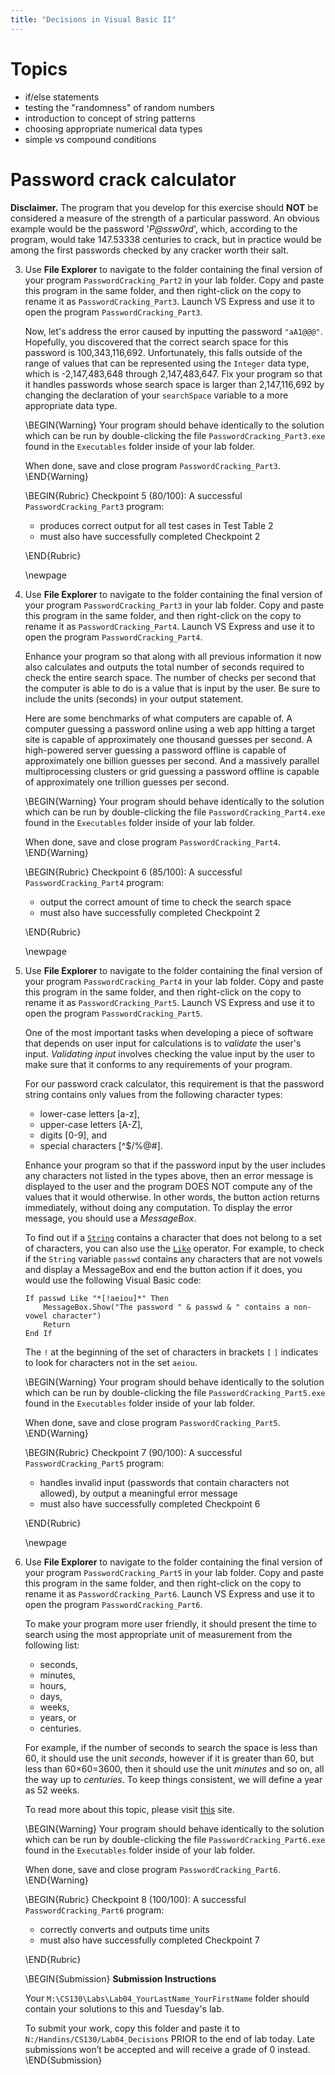 ```yaml
---
title: "Decisions in Visual Basic II"
---
```


# Topics

* if/else statements
* testing the "randomness" of random numbers
* introduction to concept of string patterns
* choosing appropriate numerical data types
* simple vs compound conditions

# Password crack calculator

**Disclaimer.** The program that you develop for this exercise should **NOT** be
considered a measure of the strength of a particular password. An obvious
example would be the password '*P@ssw0rd*', which, according to the program,
would take 147.53338 centuries to crack, but in practice would be among the
first passwords checked by any cracker worth their salt.

3. Use **File Explorer** to navigate to the folder containing the final version
   of your program `PasswordCracking_Part2` in your lab folder. Copy and paste
   this program in the same folder, and then right-click on the copy to rename
   it as `PasswordCracking_Part3`. Launch VS Express and use it to open the
   program `PasswordCracking_Part3`.

   Now, let's address the error caused by inputting the password
   `"aA1@@@"`. Hopefully, you discovered that the correct search
   space for this password is 100,343,116,692. Unfortunately, this falls outside
   of the range of values that can be represented using the `Integer` data type,
   which is -2,147,483,648 through 2,147,483,647. Fix your program so that it
   handles passwords whose search space is larger than 2,147,116,692 by changing
   the declaration of your `searchSpace` variable to a more appropriate data
   type.

   \BEGIN{Warning}
   Your program should behave identically to the solution which can be run by
   double-clicking the file `PasswordCracking_Part3.exe` found in the
   `Executables` folder inside of your lab folder.

   When done, save and close program `PasswordCracking_Part3`.
   \END{Warning}

   \BEGIN{Rubric}
   Checkpoint 5 (80/100): A successful `PasswordCracking_Part3` program:

   * produces correct output for all test cases in Test Table 2
   * must also have successfully completed Checkpoint 2

   \END{Rubric}

   \newpage

1. Use **File Explorer** to navigate to the folder containing the final version
   of your program `PasswordCracking_Part3` in your lab folder. Copy and paste
   this program in the same folder, and then right-click on the copy to rename
   it as `PasswordCracking_Part4`. Launch VS Express and use it to open the
   program `PasswordCracking_Part4`.

   Enhance your program so that along with all previous information it now also
   calculates and outputs the total number of seconds required to check the
   entire search space. The number of checks per second that the computer is
   able to do is a value that is input by the user. Be sure to include the units
   (seconds) in your output statement.

   Here are some benchmarks of what computers are capable of. A computer
   guessing a password online using a web app hitting a target site is capable
   of approximately one thousand guesses per second. A high-powered server
   guessing a password offline is capable of approximately one billion guesses
   per second. And a massively parallel multiprocessing clusters or grid
   guessing a password offline is capable of approximately one trillion guesses
   per second.

   \BEGIN{Warning}
   Your program should behave identically to the solution which can be run by
   double-clicking the file `PasswordCracking_Part4.exe` found in the
   `Executables` folder inside of your lab folder.

   When done, save and close program `PasswordCracking_Part4`.
   \END{Warning}

   \BEGIN{Rubric}
   Checkpoint 6 (85/100): A successful `PasswordCracking_Part4` program:

   * output the correct amount of time to check the search space
   * must also have successfully completed Checkpoint 2

   \END{Rubric}

   \newpage

1. Use **File Explorer** to navigate to the folder containing the final version
   of your program `PasswordCracking_Part4` in your lab folder. Copy and paste
   this program in the same folder, and then right-click on the copy to rename
   it as `PasswordCracking_Part5`. Launch VS Express and use it to open the
   program `PasswordCracking_Part5`.

   One of the most important tasks when developing a piece of software that
   depends on user input for calculations is to *validate* the user's input.
   *Validating input* involves checking the value input by the user to make sure
   that it conforms to any requirements of your program.

   For our password crack calculator, this requirement is that the password
   string contains only values from the following character types:

   * lower-case letters [a-z],
   * upper-case letters [A-Z],
   * digits [0-9], and
   * special characters [\^$/%@#].

   Enhance your program so that if the password input by the user includes any
   characters not listed in the types above, then an error message is displayed
   to the user and the program DOES NOT compute any of the values that it would
   otherwise. In other words, the button action returns immediately, without
   doing any computation. To display the error message, you should use a
   *MessageBox*.

   To find out if a
   [`String`](https://docs.microsoft.com/en-us/dotnet/visual-basic/language-reference/data-types/string-data-type)
   contains a character that does not belong to a set of characters, you can
   also use the
   [`Like`](https://docs.microsoft.com/en-us/dotnet/visual-basic/language-reference/operators/like-operator)
   operator. For example, to check if the `String` variable `passwd` contains
   any characters that are not vowels and display a MessageBox and end the
   button action if it does, you would use the following Visual Basic code:

   ```vbnet
   If passwd Like "*[!aeiou]*" Then
       MessageBox.Show("The password " & passwd & " contains a non-vowel character")
       Return
   End If
   ```

   The `!` at the beginning of the set of characters in brackets `[` `]`
   indicates to look for characters not in the set `aeiou`.

   \BEGIN{Warning}
   Your program should behave identically to the solution which can be run by
   double-clicking the file `PasswordCracking_Part5.exe` found in the
   `Executables` folder inside of your lab folder.

   When done, save and close program `PasswordCracking_Part5`.
   \END{Warning}

   \BEGIN{Rubric}
   Checkpoint 7 (90/100): A successful `PasswordCracking_Part5` program:

   * handles invalid input (passwords that contain characters not allowed), by
     output a meaningful error message
   * must also have successfully completed Checkpoint 6

   \END{Rubric}

   \newpage

1. Use **File Explorer** to navigate to the folder containing the final version
   of your program `PasswordCracking_Part5` in your lab folder. Copy and paste
   this program in the same folder, and then right-click on the copy to rename
   it as `PasswordCracking_Part6`. Launch VS Express and use it to open the
   program `PasswordCracking_Part6`.

   To make your program more user friendly, it should present the time to search
   using the most appropriate unit of measurement from the following list:

   * seconds,
   * minutes,
   * hours,
   * days,
   * weeks,
   * years, or
   * centuries.

   For example, if the number of seconds to search the space is less than 60, it
   should use the unit *seconds*, however if it is greater than 60, but less
   than 60&times;60=3600, then it should use the unit *minutes* and so on, all
   the way up to *centuries*. To keep things consistent, we will define a year
   as 52 weeks.

   To read more about this topic, please visit
   [this](https://www.grc.com/haystack.htm) site.

   \BEGIN{Warning}
   Your program should behave identically to the solution which can be run by
   double-clicking the file `PasswordCracking_Part6.exe` found in the
   `Executables` folder inside of your lab folder.

   When done, save and close program `PasswordCracking_Part6`.
   \END{Warning}

   \BEGIN{Rubric}
   Checkpoint 8 (100/100): A successful `PasswordCracking_Part6` program:

   * correctly converts and outputs time units
   * must also have successfully completed Checkpoint 7

   \END{Rubric}

   \BEGIN{Submission}
   **Submission Instructions**

   Your `M:\CS130\Labs\Lab04_YourLastName_YourFirstName` folder should contain
   your solutions to this and Tuesday's lab.

   To submit your work, copy this folder and paste it to
   `N:/Handins/CS130/Lab04_Decisions` PRIOR to the end of lab today. Late
   submissions won’t be accepted and will receive a grade of 0 instead.
  \END{Submission}

